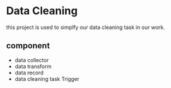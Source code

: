 Data Cleaning
=============


this project is used to simplfy our data cleaning task in our work.

## component

- data collector
- data transform
- data record
- data cleaning task Trigger